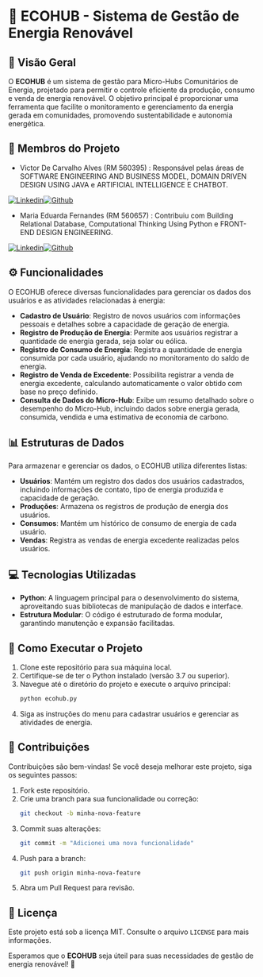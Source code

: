 # 🌱 ECOHUB - Sistema de Gestão de Energia Renovável

## 📖 Visão Geral
O **ECOHUB** é um sistema de gestão para Micro-Hubs Comunitários de Energia, projetado para permitir o controle eficiente da produção, consumo e venda de energia renovável. O objetivo principal é proporcionar uma ferramenta que facilite o monitoramento e gerenciamento da energia gerada em comunidades, promovendo sustentabilidade e autonomia energética.

## 👥 Membros do Projeto
- Victor De Carvalho Alves (RM 560395) : Responsável pelas áreas de SOFTWARE ENGINEERING AND BUSINESS MODEL, DOMAIN DRIVEN DESIGN USING JAVA e ARTIFICIAL INTELLIGENCE E CHATBOT.
  
[![Linkedin](https://img.shields.io/badge/LinkedIn-0077B5?style=for-the-badge&logo=linkedin&logoColor=white
)]([https://www.linkedin.com/in/victor-de-carvalho-09045423b/])[![Github](https://img.shields.io/badge/GitHub-100000?style=for-the-badge&logo=github&logoColor=white)](https://github.com/vitao2812)


- Maria Eduarda Fernandes (RM 560657) : Contribuiu com Building Relational Database, Computational Thinking Using Python
 e FRONT-END DESIGN ENGINEERING.

[![Linkedin](https://img.shields.io/badge/LinkedIn-0077B5?style=for-the-badge&logo=linkedin&logoColor=white
)](https://www.linkedin.com/in/maria-eduarda-fernandes-rocha-5350a2327/)[![Github](https://img.shields.io/badge/GitHub-100000?style=for-the-badge&logo=github&logoColor=white)](https://github.com/dudarocha26)

## ⚙️ Funcionalidades
O ECOHUB oferece diversas funcionalidades para gerenciar os dados dos usuários e as atividades relacionadas à energia:

- **Cadastro de Usuário**: Registro de novos usuários com informações pessoais e detalhes sobre a capacidade de geração de energia.
- **Registro de Produção de Energia**: Permite aos usuários registrar a quantidade de energia gerada, seja solar ou eólica.
- **Registro de Consumo de Energia**: Registra a quantidade de energia consumida por cada usuário, ajudando no monitoramento do saldo de energia.
- **Registro de Venda de Excedente**: Possibilita registrar a venda de energia excedente, calculando automaticamente o valor obtido com base no preço definido.
- **Consulta de Dados do Micro-Hub**: Exibe um resumo detalhado sobre o desempenho do Micro-Hub, incluindo dados sobre energia gerada, consumida, vendida e uma estimativa de economia de carbono.

## 📊 Estruturas de Dados
Para armazenar e gerenciar os dados, o ECOHUB utiliza diferentes listas:
- **Usuários**: Mantém um registro dos dados dos usuários cadastrados, incluindo informações de contato, tipo de energia produzida e capacidade de geração.
- **Produções**: Armazena os registros de produção de energia dos usuários.
- **Consumos**: Mantém um histórico de consumo de energia de cada usuário.
- **Vendas**: Registra as vendas de energia excedente realizadas pelos usuários.

## 💻 Tecnologias Utilizadas
- **Python**: A linguagem principal para o desenvolvimento do sistema, aproveitando suas bibliotecas de manipulação de dados e interface.
- **Estrutura Modular**: O código é estruturado de forma modular, garantindo manutenção e expansão facilitadas.

## 🚀 Como Executar o Projeto
1. Clone este repositório para sua máquina local.
2. Certifique-se de ter o Python instalado (versão 3.7 ou superior).
3. Navegue até o diretório do projeto e execute o arquivo principal:
   ```bash
   python ecohub.py
   ```
4. Siga as instruções do menu para cadastrar usuários e gerenciar as atividades de energia.

## 🤝 Contribuições
Contribuições são bem-vindas! Se você deseja melhorar este projeto, siga os seguintes passos:
1. Fork este repositório.
2. Crie uma branch para sua funcionalidade ou correção:
   ```bash
   git checkout -b minha-nova-feature
   ```
3. Commit suas alterações:
   ```bash
   git commit -m "Adicionei uma nova funcionalidade"
   ```
4. Push para a branch:
   ```bash
   git push origin minha-nova-feature
   ```
5. Abra um Pull Request para revisão.

## 📜 Licença
Este projeto está sob a licença MIT. Consulte o arquivo `LICENSE` para mais informações.

Esperamos que o **ECOHUB** seja úteil para suas necessidades de gestão de energia renovável! 🌿

